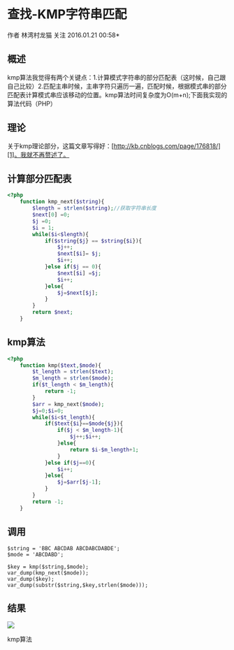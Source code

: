 # 查找-KMP字符串匹配

作者  林湾村龙猫 关注 2016.01.21 00:58*   

## **概述**

kmp算法我觉得有两个关键点：1.计算模式字符串的部分匹配表（这时候，自己跟自己比较）2.匹配主串时候，主串字符只遍历一遍，匹配时候，根据模式串的部分匹配表计算模式串应该移动的位置。kmp算法时间复杂度为O(m+n);下面我实现的算法代码（PHP）

## **理论**

关于kmp理论部分，这篇文章写得好：[http://kb.cnblogs.com/page/176818/][1]。我就不再赘述了。

## **计算部分匹配表**

```php
<?php
    function kmp_next($string){
        $length = strlen($string);//获取字符串长度
        $next[0] =0;
        $j =0;
        $i = 1;
        while($i<$length){
            if($string{$j} == $string{$i}){
                $j++;
                $next[$i]= $j;
                $i++;
            }else if($j == 0){
                $next[$i] =$j;
                $i++;
            }else{
                $j=$next[$j];
            }
        }
        return $next;
    }
```

## **kmp算法**

```php
<?php
    function kmp($text,$mode){
        $t_length = strlen($text);
        $m_length = strlen($mode);
        if($t_length < $m_length){
            return -1;
        }
        $arr = kmp_next($mode);
        $j=0;$i=0;
        while($i<$t_length){
            if($text{$i}==$mode{$j}){
                if($j < $m_length-1){
                    $j++;$i++;
                }else{
                    return $i-$m_length+1;
                }
            }else if($j==0){
                $i++;
            }else{
                $j=$arr[$j-1];
            }
        }
        return -1;
    }
```

## **调用**

    $string = 'BBC ABCDAB ABCDABCDABDE';
    $mode = 'ABCDABD';
    
    $key = kmp($string,$mode);
    var_dump(kmp_next($mode));
    var_dump($key);
    var_dump(substr($string,$key,strlen($mode)));

## **结果**

![][2]



kmp算法


[1]: http://kb.cnblogs.com/page/176818/
[2]: ./img/301894-2560a5c776b23b3c.png